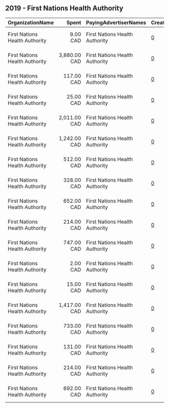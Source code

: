 ## 2019 - First Nations Health Authority 
|OrganizationName|Spent|PayingAdvertiserNames|CreativeUrls|Impressions|Genders|AgeBrackets|CountryCodes|BillingAddresses|CandidateBallotInformation|
|:---|---:|:---|:---|---:|:---|:---|:---|:---|:---|
|First Nations Health Authority|9.00 CAD|First Nations Health Authority|[0](https://www.snap.com/political-ads/asset/6b50628a6f862047a481e0600e476346b28257b4be88f2ee158aebaba1552935?mediaType=mp4)|3,662||19+|canada|"501-100 Park Royal South,Vancouver,V7T 1A2,CA"||
|First Nations Health Authority|3,880.00 CAD|First Nations Health Authority|[0](https://www.snap.com/political-ads/asset/7cdfde61b1ffd65ab675b5d31dcf8923570970cca6276b5ec76f174040fb92dd?mediaType=mp4)|1,333,683||19+|canada|"501-100 Park Royal South,Vancouver,V7T 1A2,CA"||
|First Nations Health Authority|117.00 CAD|First Nations Health Authority|[0](https://www.snap.com/political-ads/asset/55595680192e3751ccad171bcce737be17a3e683bbc5e70cdfc5e0270a17ceb4?mediaType=mp4)|44,808||19+|canada|"501-100 Park Royal South,Vancouver,V7T 1A2,CA"||
|First Nations Health Authority|25.00 CAD|First Nations Health Authority|[0](https://www.snap.com/political-ads/asset/5f8c96072f8234a059e34e62142ae1c298cb6e2d49e3db5dc0241025312723db?mediaType=mp4)|12,369||34-|canada|"501-100 Park Royal South,Vancouver,V7T 1A2,CA"||
|First Nations Health Authority|2,011.00 CAD|First Nations Health Authority|[0](https://www.snap.com/political-ads/asset/157a6abcd2cedeaa6668810cbef719affe60c686d3bc9bbe0ff6f6b566d21307?mediaType=mp4)|654,870||19+|canada|"501-100 Park Royal South,Vancouver,V7T 1A2,CA"||
|First Nations Health Authority|1,242.00 CAD|First Nations Health Authority|[0](https://www.snap.com/political-ads/asset/6af66d11d45294c17853ea5116ae5d6c5815dfad4ff2e7a8a0961953f3ce4c79?mediaType=mp4)|472,711||19+|canada|"501-100 Park Royal South,Vancouver,V7T 1A2,CA"||
|First Nations Health Authority|512.00 CAD|First Nations Health Authority|[0](https://www.snap.com/political-ads/asset/c590fa697291625d830c9be4e4432bd5647e32188774461d0c2185657ee0b00c?mediaType=mp4)|179,876||19+|canada|"501-100 Park Royal South,Vancouver,V7T 1A2,CA"||
|First Nations Health Authority|328.00 CAD|First Nations Health Authority|[0](https://www.snap.com/political-ads/asset/c6e5fa5dcddee68ee4a20b6da587b193a5bdd75a802267d6b893544dba67d1a1?mediaType=mp4)|107,390||19+|canada|"501-100 Park Royal South,Vancouver,V7T 1A2,CA"||
|First Nations Health Authority|652.00 CAD|First Nations Health Authority|[0](https://www.snap.com/political-ads/asset/c590fa697291625d830c9be4e4432bd5647e32188774461d0c2185657ee0b00c?mediaType=mp4)|268,423||19+|canada|"501-100 Park Royal South,Vancouver,V7T 1A2,CA"||
|First Nations Health Authority|214.00 CAD|First Nations Health Authority|[0](https://www.snap.com/political-ads/asset/6442c7dfb1781d3d6dd4792c9258394e4ed059dc9b9daf0d83e9da1d410a00b7?mediaType=mp4)|69,669||19+|canada|"501-100 Park Royal South,Vancouver,V7T 1A2,CA"||
|First Nations Health Authority|747.00 CAD|First Nations Health Authority|[0](https://www.snap.com/political-ads/asset/9633f2b4a6fb9d686f7575683dc52e9e7b37900f7567f3e14b5a88bf100f4ce6?mediaType=mp4)|308,409||19+|canada|"501-100 Park Royal South,Vancouver,V7T 1A2,CA"||
|First Nations Health Authority|2.00 CAD|First Nations Health Authority|[0](https://www.snap.com/political-ads/asset/c6e5fa5dcddee68ee4a20b6da587b193a5bdd75a802267d6b893544dba67d1a1?mediaType=mp4)|1,035||34-|canada|"501-100 Park Royal South,Vancouver,V7T 1A2,CA"||
|First Nations Health Authority|15.00 CAD|First Nations Health Authority|[0](https://www.snap.com/political-ads/asset/6442c7dfb1781d3d6dd4792c9258394e4ed059dc9b9daf0d83e9da1d410a00b7?mediaType=mp4)|7,170||34-|canada|"501-100 Park Royal South,Vancouver,V7T 1A2,CA"||
|First Nations Health Authority|1,417.00 CAD|First Nations Health Authority|[0](https://www.snap.com/political-ads/asset/2648e756a57b0c6127badd59bf5e19ea8d2f58bdd5d0245517df62be3f0b1078?mediaType=mp4)|528,332||19+|canada|"501-100 Park Royal South,Vancouver,V7T 1A2,CA"||
|First Nations Health Authority|733.00 CAD|First Nations Health Authority|[0](https://www.snap.com/political-ads/asset/0857c071cdcc83286f38e06a3a23ca22f51beaed00da26b33a1ab711e288490d?mediaType=mp4)|281,351||19+|canada|"501-100 Park Royal South,Vancouver,V7T 1A2,CA"||
|First Nations Health Authority|131.00 CAD|First Nations Health Authority|[0](https://www.snap.com/political-ads/asset/5f8c96072f8234a059e34e62142ae1c298cb6e2d49e3db5dc0241025312723db?mediaType=mp4)|40,083||19+|canada|"501-100 Park Royal South,Vancouver,V7T 1A2,CA"||
|First Nations Health Authority|214.00 CAD|First Nations Health Authority|[0](https://www.snap.com/political-ads/asset/8bf261bb3013d433273f851a495fb1b0753eda1ba65d99a511ebae74ee2e19c7?mediaType=mp4)|79,433||19+|canada|"501-100 Park Royal South,Vancouver,V7T 1A2,CA"||
|First Nations Health Authority|692.00 CAD|First Nations Health Authority|[0](https://www.snap.com/political-ads/asset/f7ded5ba611d30003669620875317cac0a4204fa2df31756773b2f99e0aba0a2?mediaType=mp4)|242,267||19+|canada|"501-100 Park Royal South,Vancouver,V7T 1A2,CA"||
